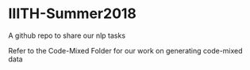 # IIITH-Summer2018
A github repo to share our nlp tasks 

Refer to the Code-Mixed Folder for our work on generating code-mixed data
